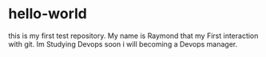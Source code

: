 # hello-world
this is my first test repository.
My name is Raymond that my First interaction with git.  Im Studying Devops soon i will becoming a Devops manager.

